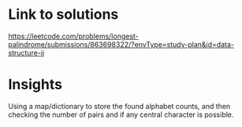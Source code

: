 # Link to solutions
https://leetcode.com/problems/longest-palindrome/submissions/863698322/?envType=study-plan&id=data-structure-ii

# Insights
Using a map/dictionary to store the found alphabet counts, and then checking the number of pairs and if any central character is possible.